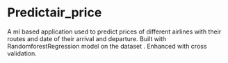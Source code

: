 # Predictair_price
A ml based application used to predict prices of different airlines with their routes and date of their arrival and departure.
Built with RandomforestRegression model on the dataset .
Enhanced with cross validation.
